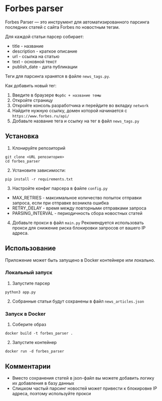 # Forbes parser

Forbes Parser — это инструмент для автоматизированного парсинга последних статей с сайта Forbes 
по новостным тегам.  

Для каждой статьи парсер собирает:
+ title - название
+ description - краткое описание
+ url - ссылка на статью
+ text - основной текст
+ publish_date - дата публикации

Теги для парсинга хранятся в файле `news_tags.py`.

Как добавить новый тег:
  1. Введите в браузере `Форбс + название темы`
  2. Откройте страницу
  3. Откройте консоль разработчика и перейдите во вкладку `network`
  4. Найдите нужную ссылку, домен которой начинается с `https://www.forbes.ru/api/`
  5. Добавьте название тега и ссылку на тег в файл `news_tags.py`

## Установка

1. Клонируйте репозиторий
  ```
  git clone <URL репозитория>
  cd forbes_parser
  ```

2. Установите зависимости:
  ```
  pip install -r requirements.txt
  ```

3. Настройте конфиг парсера в файле `config.py`
  + MAX_RETRIES - максимальное количество попыток отправки запроса, если при отправке возникла ошибка
  + RETRY_DELAY - время между повторными отправками запроса
  + PARSING_INTERVAL - периодичность сбора новостных статей


4. Добавьте прокси в файл `main.py`
Рекомендуется использовать прокси для снижение риска блокировки запросов от вашего IP адреса.


## Использование

Приложение может быть запущено в Docker контейнере или локально.

### Локальный запуск
1. Запустите парсер
  ```
  python3 app.py
  ```
2. Собранные статьи будут сохранены в файл `news_articles.json`

### Запуск в Docker
1. Соберите образ
  ```
  docker build -t forbes_parser .
  ```
  
2. Запустите контейнер
  ```
  docker run -d forbes_parser
  ```


## Комментарии
+ Вместо сохранения статей в json-файл вы можете добавить логику их добавления в базу данных
+ Слишком частый парсинг новостей может привести к блокировке IP адреса, поэтому используйте прокси